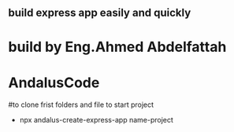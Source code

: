 ## build express app easily and quickly

# build by Eng.Ahmed Abdelfattah

# AndalusCode

#to clone frist folders and file to start project
- npx andalus-create-express-app name-project
